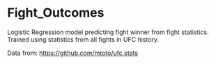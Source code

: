 # Fight_Outcomes

Logistic Regression model predicting fight winner from fight statistics. Trained using statistics from all fights in UFC history.

Data from: https://github.com/mtoto/ufc.stats

